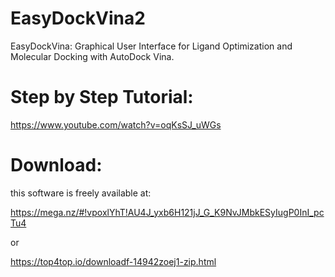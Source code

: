 # EasyDockVina2
EasyDockVina: Graphical User Interface for Ligand Optimization and Molecular Docking with AutoDock Vina.

# Step by Step Tutorial:
https://www.youtube.com/watch?v=oqKsSJ_uWGs

# Download:
this software is freely available at:

https://mega.nz/#!vpoxlYhT!AU4J_yxb6H121jJ_G_K9NvJMbkESyIugP0InI_pcTu4

or 

https://top4top.io/downloadf-14942zoej1-zip.html

